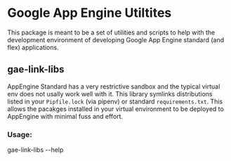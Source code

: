 Google App Engine Utiltites
===========================

This package is meant to be a set of utilities and scripts to help with the
development environment of developing Google App Engine standard (and flex)
applications.

gae-link-libs
-------------

AppEngine Standard has a very restrictive sandbox and the typical virtual env
does not usally work well with it. This library symlinks distributions listed
in your ``Pipfile.lock`` (via pipenv) or standard ``requirements.txt``. This
allows the pacakges installed in your virtual environment to be deployed to
AppEngine with minimal fuss and effort.

### Usage:

gae-link-libs --help
